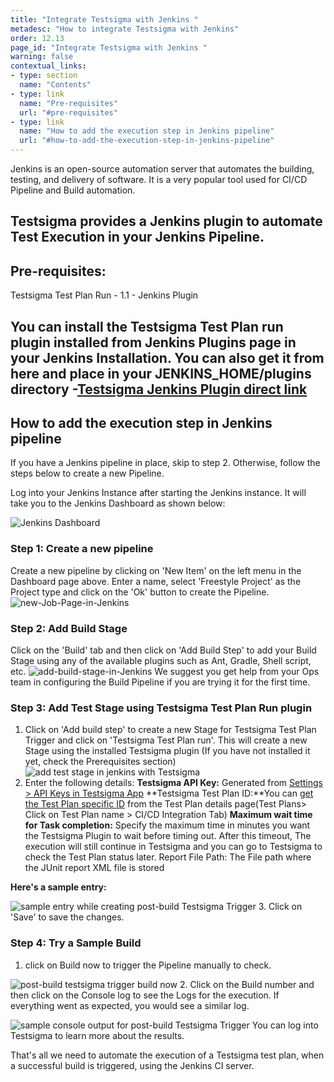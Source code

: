 ```yaml
---
title: "Integrate Testsigma with Jenkins "
metadesc: "How to integrate Testsigma with Jenkins"
order: 12.13
page_id: "Integrate Testsigma with Jenkins "
warning: false
contextual_links:
- type: section
  name: "Contents"
- type: link
  name: "Pre-requisites"
  url: "#pre-requisites"
- type: link
  name: "How to add the execution step in Jenkins pipeline"
  url: "#how-to-add-the-execution-step-in-jenkins-pipeline"
---
```

Jenkins is an open-source automation server that automates the building, testing, and delivery of software. It is a very popular tool used for CI/CD Pipeline and Build automation.

Testsigma provides a Jenkins plugin to automate Test Execution in your Jenkins Pipeline.
---

## **Pre-requisites:**

Testsigma Test Plan Run - 1.1 - Jenkins Plugin

You can install the Testsigma Test Plan run plugin installed from Jenkins Plugins page in your Jenkins Installation. You can also get it from here and place in your JENKINS_HOME/plugins directory -[Testsigma Jenkins Plugin direct link](https://plugins.jenkins.io/testsigma/)
---

##  **How to add the execution step in Jenkins pipeline**

If you have a Jenkins pipeline in place, skip to step 2. Otherwise, follow the steps below to create a new Pipeline. 

Log into your Jenkins Instance after starting the Jenkins instance. It will take you to the Jenkins Dashboard as shown below:

![Jenkins Dashboard](https://docs.testsigma.com/images/jenkins/Jenkins-Dashboard.png)

### Step 1: Create a new pipeline
Create a new pipeline by clicking on 'New Item' on the left menu in the Dashboard page above. Enter a name, select 'Freestyle Project' as the Project type and click on the 'Ok' button to create the Pipeline.
![new-Job-Page-in-Jenkins](https://docs.testsigma.com/images/jenkins/new-Job-Page-in-Jenkins.png) 
### **Step 2: Add Build Stage**
Click on the 'Build' tab and then click on 'Add Build Step' to add your Build Stage using any of the available plugins such as Ant, Gradle, Shell script, etc.
![add-build-stage-in-Jenkins](https://docs.testsigma.com/images/jenkins/add-build-stage-in-Jenkins.png)
We suggest you get help from your Ops team in configuring the Build Pipeline if you are trying it for the first time.

### **Step 3: Add Test Stage using Testsigma Test Plan Run plugin**

1. Click on 'Add build step' to create a new Stage for Testsigma Test Plan Trigger and click on 'Testsigma Test Plan run'. This will create a new Stage using the installed Testsigma plugin (If you have not installed it yet, check the Prerequisites section)
![add test stage in jenkins with Testsigma](https://docs.testsigma.com/images/jenkins/add-test-stage-in-jenkins-with-Testsigma.png)
2. Enter the following details:
**Testsigma API Key:** Generated from [Settings > API Keys in Testsigma App](http://testsigma.com/docs/configuration/api-keys/)
**Testsigma Test Plan ID:**You can [get the Test Plan specific ID](https://testsigma.com/docs/continuous-integration/get-test-plan-details/) from the Test Plan details page(Test Plans> Click on Test Plan name > CI/CD Integration Tab)
**Maximum wait time for Task completion:** Specify the maximum time in minutes you want the Testsigma Plugin to wait before timing out. After this timeout, The execution will still continue in Testsigma and you can go to Testsigma to check the Test Plan status later.
Report File Path: The File path where the JUnit report XML file is stored
 
**Here's a sample entry:**

![sample entry while creating post-build Testsigma Trigger](https://docs.testsigma.com/images/jenkins/sample-entry-post-build-testsigma-trigger.png)
3. Click on 'Save' to save the changes.
 
### **Step 4: Try a Sample Build**
1. click on Build now to trigger the Pipeline manually to check.

![post-build testsigma trigger build now](https://docs.testsigma.com/images/jenkins/post-build-testsigma-triggger-build-now.png)
2. Click on the Build number and then click on the Console log to see the Logs for the execution. If everything went as expected, you would see a similar log.

![sample console output for post-build Testsigma Trigger](https://docs.testsigma.com/images/jenkins/post-build-testsigma-trigger-sample-console-output.png)
You can log into Testsigma to learn more about the results. 

That's all we need to automate the execution of a Testsigma test plan, when a successful build is triggered, using the Jenkins CI server.
 

